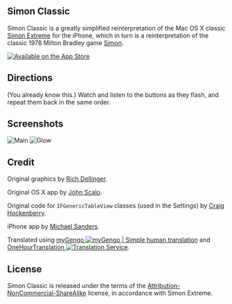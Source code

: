 ## Simon Classic

Simon Classic is a greatly simplified reinterpretation of the Mac OS X classic [Simon Extreme](http://richd.com/simon/) for the iPhone, which in turn is a reinterpretation of the classic 1978 Milton Bradley game [Simon](http://en.wikipedia.org/wiki/Simon_%28game%29).

[![Available on the App Store](http://cloud.github.com/downloads/msanders/Simon-Classic/appstore.png)](http://itunes.apple.com/us/app/simon-classic/id355497080?mt=8)

## Directions
(You already know this.) Watch and listen to the buttons as they flash, and repeat them back in the same order.

## Screenshots
![Main](http://cloud.github.com/downloads/msanders/Simon-Classic/screenshot-main.png)
![Glow](http://cloud.github.com/downloads/msanders/Simon-Classic/screenshot-glow.png)

## Credit

Original graphics by [Rich Dellinger](http://richd.com).

Original OS X app by [John Scalo](http://lumacode.com).

Original code for `IFGenericTableView` classes (used in the Settings) by [Craig Hockenberry](http://furbo.org/2009/04/30/matt-gallagher-deserves-a-medal/).

iPhone app by [Michael Sanders](http://github.com/msanders).

Translated using [myGengo ![myGengo | Simple human translation](http://ogneg.com/images/banners/affiliate/150x38_1.gif)](http://mygengo.com/a/d7bb3) and [OneHourTranslation ![Translation Service](http://www.onehourtranslation.com/trans/images/oht_125_125.png)](http://www.onehourtranslation.com/affiliate/msanders).

## License

Simon Classic is released under the terms of the [Attribution-NonCommercial-ShareAlike](http://creativecommons.org/licenses/by-nc-sa/1.0/) license, in accordance with Simon Extreme.
